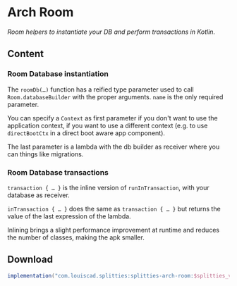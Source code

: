 # Arch Room

*Room helpers to instantiate your DB and perform transactions in Kotlin.*

## Content

### Room Database instantiation

The `roomDb(…)` function has a reified type parameter used to call
`Room.databaseBuilder` with the proper arguments. `name` is the only
required parameter.

You can specify a `Context` as first parameter if you don't want to use the
application context, if you want to use a different context (e.g. to use
`directBootCtx` in a direct boot aware app component).

The last parameter is a lambda with the db builder as receiver where you
can things like migrations.

### Room Database transactions

`transaction { … }` is the inline version of `runInTransaction`, with your
database as receiver.

`inTransaction { … }` does the same as `transaction { … }` but returns
the value of the last expression of the lambda.

Inlining brings a slight performance improvement at runtime and reduces the
number of classes, making the apk smaller.

## Download

```groovy
implementation("com.louiscad.splitties:splitties-arch-room:$splitties_version")
```
